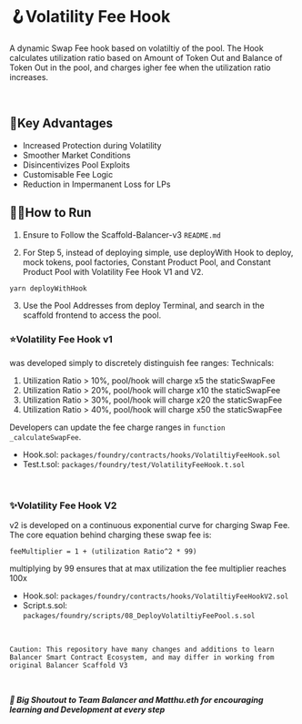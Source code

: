 # 🪝Volatility Fee Hook

A dynamic Swap Fee hook based on volatiltiy of the pool. The Hook calculates utilization ratio based on Amount of Token Out and Balance of Token Out in the pool, and charges igher fee when the utilization ratio increases.

<br>

## 🔑Key Advantages
- Increased Protection during Volatility
- Smoother Market Conditions
- Disincentivizes Pool Exploits
- Customisable Fee Logic
- Reduction in Impermanent Loss for LPs

## 🏃‍♂️How to Run
1. Ensure to Follow the Scaffold-Balancer-v3 `README.md`

2. For Step 5, instead of deploying simple, use deployWith Hook to deploy, mock tokens, pool factories, Constant Product Pool, and Constant Product Pool with Volatility Fee Hook V1 and V2.
```bash
yarn deployWithHook
```
3. Use the Pool Addresses from deploy Terminal, and search in the scaffold frontend to access the pool.


### ⭐️Volatility Fee Hook v1 
was developed simply to discretely distinguish fee ranges:
Technicals:
1. Utilization Ratio > 10%, pool/hook will charge x5 the staticSwapFee
2. Utilization Ratio > 20%, pool/hook will charge x10 the staticSwapFee
3. Utilization Ratio > 30%, pool/hook will charge x20 the staticSwapFee
4. Utilization Ratio > 40%, pool/hook will charge x50 the staticSwapFee

Developers can update the fee charge ranges in `function _calculateSwapFee`.

- Hook.sol: `packages/foundry/contracts/hooks/VolatiltiyFeeHook.sol`
- Test.t.sol: `packages/foundry/test/VolatilityFeeHook.t.sol`

<br>

### ✨Volatility Fee Hook V2
v2 is developed on a continuous exponential curve for charging Swap Fee.
The core equation behind charging these swap fee is:

`feeMultiplier = 1 + (utilization Ratio^2 * 99)`

multiplying by 99 ensures that at max utilization the fee multiplier reaches 100x

- Hook.sol: `packages/foundry/contracts/hooks/VolatiltiyFeeHookV2.sol`
- Script.s.sol: `packages/foundry/scripts/08_DeployVolatiltiyFeePool.s.sol`

<br>


``` 
Caution: This repository have many changes and additions to learn Balancer Smart Contract Ecosystem, and may differ in working from original Balancer Scaffold V3 
```

<br>

***📢 Big Shoutout to Team Balancer and Matthu.eth for encouraging learning and Development at every step***
